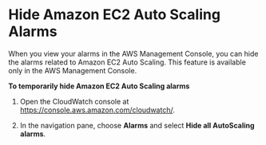 # Hide Amazon EC2 Auto Scaling Alarms<a name="hide-autoscaling-alarms"></a>

When you view your alarms in the AWS Management Console, you can hide the alarms related to Amazon EC2 Auto Scaling\. This feature is available only in the AWS Management Console\.

**To temporarily hide Amazon EC2 Auto Scaling alarms**

1. Open the CloudWatch console at [https://console\.aws\.amazon\.com/cloudwatch/](https://console.aws.amazon.com/cloudwatch/)\.

1. In the navigation pane, choose **Alarms** and select **Hide all AutoScaling alarms**\.